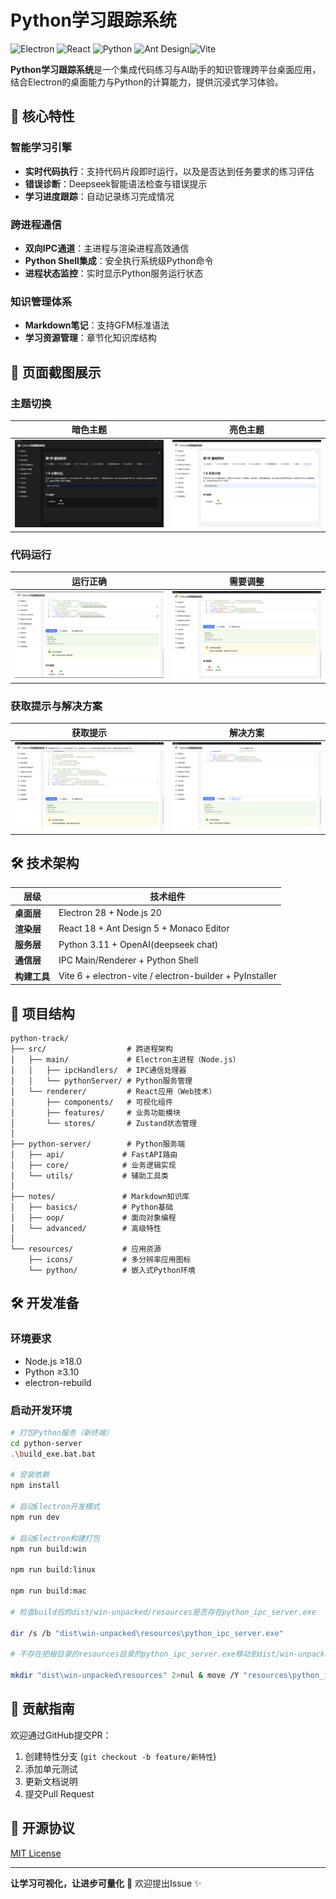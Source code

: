 # Python学习跟踪系统

![Electron](https://img.shields.io/badge/Electron-28.1.0-47848F?logo=electron) ![React](https://img.shields.io/badge/React-18.2.0-61DAFB?logo=react) ![Python](https://img.shields.io/badge/Python-3.11-3776AB?logo=python) ![Ant Design](https://img.shields.io/badge/Ant_Design-5.16.2-0170FE?logo=antdesign)![Vite](https://img.shields.io/badge/Vite-6.2.3-646CFF?logo=vite)

**Python学习跟踪系统**是一个集成代码练习与AI助手的知识管理跨平台桌面应用，结合Electron的桌面能力与Python的计算能力，提供沉浸式学习体验。

## 🚀 核心特性

### 智能学习引擎
- **实时代码执行**：支持代码片段即时运行，以及是否达到任务要求的练习评估
- **错误诊断**：Deepseek智能语法检查与错误提示
- **学习进度跟踪**：自动记录练习完成情况

### 跨进程通信
- **双向IPC通道**：主进程与渲染进程高效通信
- **Python Shell集成**：安全执行系统级Python命令
- **进程状态监控**：实时显示Python服务运行状态

### 知识管理体系
- **Markdown笔记**：支持GFM标准语法
- **学习资源管理**：章节化知识库结构

## 📸 页面截图展示

###  主题切换

| 暗色主题                         | 亮色主题                           |
|-------------------------------------|--------------------------------|
| ![暗色主题](imgs/screenshot1.png) | ![亮色主题](imgs/screenshot2.png) |

### 代码运行

| 运行正确                         | 需要调整                           |
|-------------------------------------|--------------------------------|
| ![运行正确](imgs/screenshot3.png) | ![需要调整](imgs/screenshot4.png) |

### 获取提示与解决方案
| 获取提示                         | 解决方案                           |
|-------------------------------------|--------------------------------|
| ![获取提示](imgs/screenshot5.png) | ![解决方案](imgs/screenshot6.png) |

## 🛠 技术架构

| 层级         | 技术组件                                                |
| ------------ | ------------------------------------------------------- |
| **桌面层**   | Electron 28 + Node.js 20                                |
| **渲染层**   | React 18 + Ant Design 5 + Monaco Editor                 |
| **服务层**   | Python 3.11 + OpenAI(deepseek chat)                     |
| **通信层**   | IPC Main/Renderer + Python Shell                        |
| **构建工具** | Vite 6 + electron-vite / electron-builder + PyInstaller |

## 📂 项目结构

```
python-track/
├── src/                  # 跨进程架构
│   ├── main/             # Electron主进程（Node.js）
│   │   ├── ipcHandlers/  # IPC通信处理器
│   │   └── pythonServer/ # Python服务管理
│   └── renderer/         # React应用（Web技术）
│       ├── components/   # 可视化组件
│       ├── features/     # 业务功能模块
│       └── stores/       # Zustand状态管理
│
├── python-server/        # Python服务端
│   ├── api/             # FastAPI路由
│   ├── core/            # 业务逻辑实现
│   └── utils/           # 辅助工具类
│
├── notes/               # Markdown知识库
│   ├── basics/          # Python基础
│   ├── oop/             # 面向对象编程
│   └── advanced/        # 高级特性
│
└── resources/           # 应用资源
    ├── icons/           # 多分辨率应用图标
    └── python/          # 嵌入式Python环境
```

## 🛠️ 开发准备

### 环境要求
- Node.js ≥18.0
- Python ≥3.10
- electron-rebuild

### 启动开发环境
```bash
# 打包Python服务（新终端）
cd python-server
.\build_exe.bat.bat

# 安装依赖
npm install

# 启动Electron开发模式
npm run dev

# 启动Electron构建打包
npm run build:win

npm run build:linux

npm run build:mac

# 检查build后的dist/win-unpacked/resources是否存在python_ipc_server.exe

dir /s /b "dist\win-unpacked\resources\python_ipc_server.exe"

# 不存在把根目录的resources目录的python_ipc_server.exe移动到dist/win-unpacked/resources

mkdir "dist\win-unpacked\resources" 2>nul & move /Y "resources\python_ipc_server.exe" "dist\win-unpacked\resources\"
```

## 🤝 贡献指南

欢迎通过GitHub提交PR：
1. 创建特性分支 (`git checkout -b feature/新特性`)
2. 添加单元测试
3. 更新文档说明
4. 提交Pull Request

## 📜 开源协议

[MIT License](LICENSE)

---

**让学习可视化，让进步可量化** 🚀 欢迎提出Issue ✨ 
